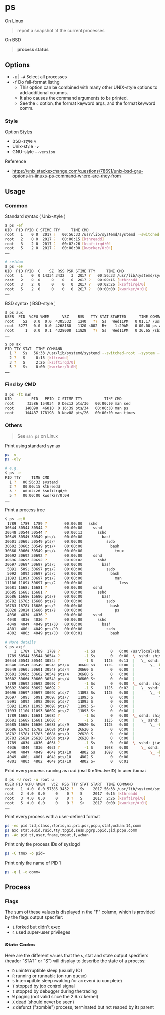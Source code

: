 # ps

On Linux

> report a snapshot of the current processes

On BSD

> **process status**

## Options

- `-e` | `-A` Select all processes
- `-f` Do full-format listing
    - This option can be combined with many other UNIX-style options to add additional columns.
    - It also causes the command arguments to be printed.
    - See the `c` option, the format keyword args, and the format keyword comm.

### Style

Option Styles

- BSD-style `v`
- Unix-style `-v`
- GNU-style `--version`

Reference

- https://unix.stackexchange.com/questions/78691/unix-bsd-gnu-options-in-linuxs-ps-command-where-are-they-from

## Usage

### Common

Standard syntax ( Unix-style )

```bash
$ ps -ef
UID  PID PPID C STIME TTY     TIME CMD
root   1    0 0  2017 ?   00:56:33 /usr/lib/systemd/systemd --switched-root --system --deserialize 24
root   2    0 0  2017 ?   00:00:15 [kthreadd]
root   3    2 0  2017 ?   00:02:26 [ksoftirqd/0]
root   5    2 0  2017 ?   00:00:00 [kworker/0:0H]
……

# seldom
$ ps -eF
UID  PID PPID  C    SZ  RSS PSR STIME TTY     TIME CMD
root   1    0  0 14334 3432   3  2017 ?   00:56:33 /usr/lib/systemd/systemd --switched-root --system --deserialize 24
root   2    0  0     0    0   6  2017 ?   00:00:15 [kthreadd]
root   3    2  0     0    0   0  2017 ?   00:02:26 [ksoftirqd/0]
root   5    2  0     0    0   0  2017 ?   00:00:00 [kworker/0:0H]
……
```

BSD syntax ( BSD-style )

```bash
$ ps aux
USER  PID  %CPU %MEM      VSZ    RSS   TTY STAT STARTED      TIME COMMAND
root    52   0.0  0.0  4305532   1240   ??  Ss   Wed11PM   0:01.17 /usr/sbin/syslogd
root  5277   0.0  0.0  4268180   1120 s002  R+    1:29AM   0:00.00 ps aux
root     1   0.0  0.1  4328008  11828   ??  Ss   Wed11PM   0:36.65 /sbin/launchd
……

$ ps ax
PID TTY STAT  TIME COMMAND
  1 ?   Ss   56:33 /usr/lib/systemd/systemd --switched-root --system --deserialize 24
  2 ?   S     0:15 [kthreadd]
  3 ?   S     2:26 [ksoftirqd/0]
  5 ?   S<    0:00 [kworker/0:0H]
……
```

### Find by CMD

```bash
$ ps -fC man
UID         PID   PPID  C STIME TTY          TIME CMD
root      23586 154034  0 Dec12 pts/36   00:00:00 man sed
root     140090  46010  0 16:39 pts/34   00:00:00 man ps
root     164487 178198  0 Nov08 pts/26   00:00:00 man times
```

### Others

> See `man ps` on Linux

Print using standard syntax

```bash
ps -e
ps -ely

# e.g.
$ ps -e
PID TTY     TIME CMD
  1 ?   00:56:33 systemd
  2 ?   00:00:15 kthreadd
  3 ?   00:02:26 ksoftirqd/0
  5 ?   00:00:00 kworker/0:0H
……
```

Print a process tree

```bash
$ ps -ejH
 1789  1789  1789 ?        00:00:00   sshd
30544 30544 30544 ?        00:00:00     sshd
30548 30544 30544 ?        00:00:13       sshd
30549 30549 30549 pts/4    00:00:00         bash
30601 30601 30549 pts/4    00:00:00           sudo
30602 30602 30549 pts/4    00:00:00             bash
30660 30660 30549 pts/4    00:00:00               tmux
30692 30692 30692 ?        00:00:00     sshd
30696 30692 30692 ?        00:00:02       sshd
30697 30697 30697 pts/7    00:00:00         bash
 5091  5091 30697 pts/7    00:00:00           sudo
 5092  5092 30697 pts/7    00:00:00             bash
11093 11093 30697 pts/7    00:00:00               man
11106 11093 30697 pts/7    00:00:00                 less
16681 16681 16681 ?        00:00:00     sshd
16685 16681 16681 ?        00:00:00       sshd
16686 16686 16686 pts/9    00:00:00         bash
16782 16782 16686 pts/9    00:00:00           sudo
16783 16783 16686 pts/9    00:00:00             bash
28028 28028 16686 pts/9    00:00:00               ps
 4036  4036  4036 ?        00:00:00     sshd
 4040  4036  4036 ?        00:00:00       sshd
 4049  4049  4049 pts/10   00:00:00         bash
 4801  4801  4049 pts/10   00:00:00           sudo
 4802  4802  4049 pts/10   00:00:01             bash

# More details
$ ps axjf
    1  1789  1789  1789 ?           -1 Ss       0   0:00 /usr/local/sbin/sshd -D
 1789 30544 30544 30544 ?           -1 Ss       0   0:00  \_ sshd: zhiyuan16 [priv]
30544 30548 30544 30544 ?           -1 S     1115   0:13  |   \_ sshd: zhiyuan16@pts/4
30548 30549 30549 30549 pts/4    30660 Ss    1115   0:00  |       \_ -bash
30549 30601 30601 30549 pts/4    30660 S        0   0:00  |           \_ sudo -s
30601 30602 30602 30549 pts/4    30660 S        0   0:00  |               \_ /bin/bash
30602 30660 30660 30549 pts/4    30660 S+       0   0:00  |                   \_ tmux attach-session -t 0
 1789 30692 30692 30692 ?           -1 Ss       0   0:00  \_ sshd: zhiyuan16 [priv]
30692 30696 30692 30692 ?           -1 S     1115   0:02  |   \_ sshd: zhiyuan16@pts/7
30696 30697 30697 30697 pts/7    11093 Ss    1115   0:00  |       \_ -bash
30697  5091  5091 30697 pts/7    11093 S        0   0:00  |           \_ sudo -s
 5091  5092  5092 30697 pts/7    11093 S        0   0:00  |               \_ /bin/bash
 5092 11093 11093 30697 pts/7    11093 S+       0   0:00  |                   \_ man ps
11093 11106 11093 30697 pts/7    11093 S+       0   0:00  |                       \_ less -s
 1789 16681 16681 16681 ?           -1 Ss       0   0:00  \_ sshd: zhiyuan16 [priv]
16681 16685 16681 16681 ?           -1 S     1115   0:00  |   \_ sshd: zhiyuan16@pts/9
16685 16686 16686 16686 pts/9    26620 Ss    1115   0:00  |       \_ -bash
16686 16782 16782 16686 pts/9    26620 S        0   0:00  |           \_ sudo -s
16782 16783 16783 16686 pts/9    26620 S        0   0:00  |               \_ /bin/bash
16783 26620 26620 16686 pts/9    26620 R+       0   0:00  |                   \_ ps axjf
 1789  4036  4036  4036 ?           -1 Ss       0   0:00  \_ sshd: jiayue7 [priv]
 4036  4040  4036  4036 ?           -1 S     1098   0:00      \_ sshd: jiayue7@pts/10
 4040  4049  4049  4049 pts/10    4802 Ss    1098   0:00          \_ -bash
 4049  4801  4801  4049 pts/10    4802 S        0   0:00              \_ sudo -s
 4801  4802  4802  4049 pts/10    4802 S+       0   0:01                  \_ /bin/bash
```

Print every process running as root (real & effective ID) in user format

```bash
$ ps -U root -u root u
USER PID %CPU %MEM   VSZ  RSS TTY STAT START  TIME COMMAND
root   1  0.0  0.0 57336 3432 ?   Ss    2017 56:33 /usr/lib/systemd/systemd --switched-root --system --deserialize 24
root   2  0.0  0.0     0    0 ?   S     2017  0:15 [kthreadd]
root   3  0.0  0.0     0    0 ?   S     2017  2:26 [ksoftirqd/0]
root   5  0.0  0.0     0    0 ?   S<    2017  0:00 [kworker/0:0H]
……
```

Print every process with a user-defined format

```bash
ps -eo pid,tid,class,rtprio,ni,pri,psr,pcpu,stat,wchan:14,comm
ps axo stat,euid,ruid,tty,tpgid,sess,pgrp,ppid,pid,pcpu,comm
ps -Ao pid,tt,user,fname,tmout,f,wchan
```

Print only the process IDs of syslogd

```bash
ps -C tmux -o pid=
```

Print only the name of PID 1

```bash
ps -q 1 -o comm=
```

## Process

### Flags

The sum of these values is displayed in the "F" column, which is provided by the flags output specifier:

- `1` forked but didn't exec
- `4` used super-user privileges

### State Codes

Here are the different values that the s, stat and state output specifiers (header "STAT" or "S") will display to
describe the state of a process:

- `D` uninterruptible sleep (usually IO)
- `R` running or runnable (on run queue)
- `S` interruptible sleep (waiting for an event to complete)
- `T` stopped by job control signal
- `t` stopped by debugger during the tracing
- `W` paging (not valid since the 2.6.xx kernel)
- `X` dead (should never be seen)
- `Z` defunct ("zombie") process, terminated but not reaped by its parent
